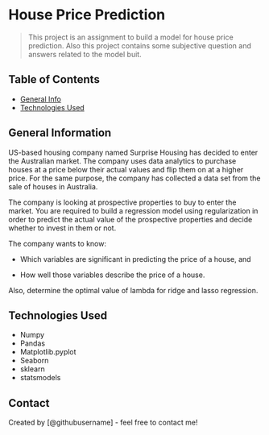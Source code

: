 # House Price Prediction
> This project is an assignment to build a model for house price prediction. Also this project contains some subjective question and answers related to the model buit.


## Table of Contents
* [General Info](#general-information)
* [Technologies Used](#technologies-used)


<!-- You can include any other section that is pertinent to your problem -->

## General Information
 US-based housing company named Surprise Housing has decided to enter the Australian market. The company uses data analytics to purchase houses at a price below their actual values and flip them on at a higher price. For the same purpose, the company has collected a data set from the sale of houses in Australia. 

The company is looking at prospective properties to buy to enter the market. You are required to build a regression model using regularization in order to predict the actual value of the prospective properties and decide whether to invest in them or not.

The company wants to know:

- Which variables are significant in predicting the price of a house, and

- How well those variables describe the price of a house.

Also, determine the optimal value of lambda for ridge and lasso regression.


## Technologies Used
- Numpy
- Pandas
- Matplotlib.pyplot
- Seaborn
- sklearn
- statsmodels


## Contact
Created by [@githubusername] - feel free to contact me!


<!-- Optional -->
<!-- ## License -->
<!-- This project is open source and available under the [... License](). -->

<!-- You don't have to include all sections - just the one's relevant to your project -->
